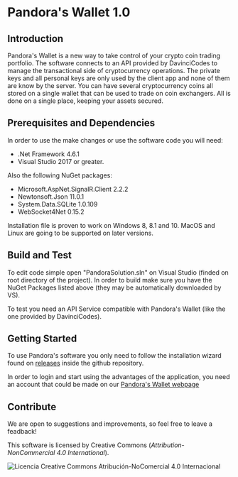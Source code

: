 Pandora's Wallet 1.0
======

## Introduction

Pandora's Wallet is a new way to take control of your crypto coin trading portfolio. The software connects to an API provided by DavinciCodes to manage the transactional side of cryptocurrency operations. The private keys and all personal keys are only used by the client app and none of them are know by the server. You can have several cryptocurrency coins all stored on a single wallet that can be used to trade on coin exchangers. All is done on a single place, keeping your assets secured.

## Prerequisites and Dependencies

In order to use the make changes or use the software code you will need:

 - .Net Framework 4.6.1
 - Visual Studio 2017 or greater.

Also the following NuGet packages:

- Microsoft.AspNet.SignalR.Client 2.2.2
- Newtonsoft.Json 11.0.1
- System.Data.SQLite 1.0.109
- WebSocket4Net 0.15.2

Installation file is proven to work on Windows 8, 8.1 and 10.
MacOS and Linux are going to be supported on later versions.

## Build and Test

To edit code simple open "PandoraSolution.sln" on Visual Studio (finded on root directory of the project). In order to build make sure you have the NuGet Packages listed above (they may be automatically downloaded by VS).

To test you need an API Service compatible with Pandora's Wallet (like the one provided by DavinciCodes).

## Getting Started

To use Pandora's software you only need to follow the installation wizard found on [releases](https://github.com/DavinciCodes15/PandorasWallet/releases) inside the github repository.

In order to login and start using the advantages of the application, you need an account that could be made on our [Pandora's Wallet webpage](https://pandoraswallet.com)

## Contribute

We are open to suggestions and improvements, so feel free to leave a feadback!

This software is licensed by Creative Commons (_Attribution-NonCommercial 4.0 International_).

![Licencia Creative Commons Atribución-NoComercial 4.0 Internacional](https://i.creativecommons.org/l/by-nc/4.0/88x31.png)
